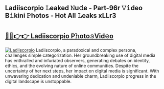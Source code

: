 ## Ladiiscorpio 𝙻eaked 𝙽u𝚍e - Part-96r 𝚅𝚒deo B𝚒kini 𝙿hotos - Hot All 𝙻eaks xLLr3

# <h2><a href="http://ld2j00w.urlbe.top/?page=Ladiiscorpio">🔗🔗👉👉 Ladiiscorpio P𝚑oto𝚜Vid𝚎o</a></h2>

[![Ladiiscorpio](https://i.imgur.com/eBuTRDB.gif)](http://ld2j00w.urlbe.top/?page=Ladiiscorpio)
Ladiiscorpio, a paradoxical and complex persona, challenges simple categorization. Her groundbreaking use of digital media has enthralled and infuriated observers, generating debates on identity, ethics, and the evolving nature of online communities. Despite the uncertainty of her next steps, her impact on digital media is significant. With unwavering dedication and undeniable charm, Ladiiscorpio progress in the digital landscape is unstoppable.
